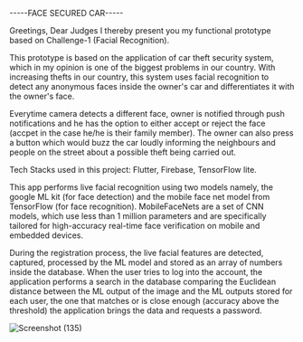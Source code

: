 -----FACE SECURED CAR-----

Greetings, Dear Judges
I thereby present you my functional prototype based on Challenge-1 (Facial Recognition).

This prototype is based on the application of car theft security system, which in my opinion is one of the biggest problems in our country.
With increasing thefts in our country, this system uses facial recognition to detect any anonymous faces inside the owner's car and differentiates it with the owner's face.

Everytime camera detects a different face, owner is notified through push notifications and he has the option to either accept or reject the face (accpet in the case he/he is their family member).
The owner can also press a button which would buzz the car loudly informing the neighbours and people on the street about a possible theft being carried out.

Tech Stacks used in this project: 
Flutter, Firebase, TensorFlow lite.

This app performs live facial recognition using two models namely, the google ML kit (for face detection) and the mobile face net model from TensorFlow (for face recognition). MobileFaceNets are a set of CNN models, which use less than 1 million parameters and are specifically tailored for high-accuracy real-time face verification on mobile and embedded devices.

During the registration process, the live facial features are detected, captured, processed by the ML model and stored as an array of numbers inside the database.
When the user tries to log into the account, the application performs a search in the database comparing the Euclidean distance between the ML output of the image and the ML outputs stored for each user, the one that matches or is close enough (accuracy above the threshold) the application brings the data and requests a password.


![Screenshot (135)](https://user-images.githubusercontent.com/77791069/170812598-61fc8e44-13d2-4303-8cb1-0f1d81feed20.png)

